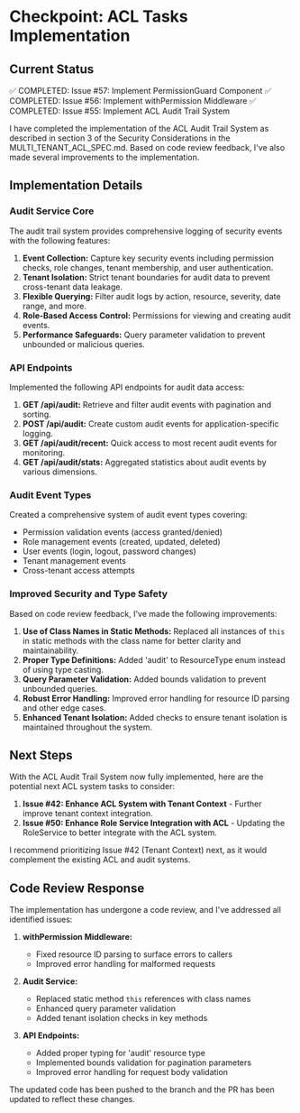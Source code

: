 # Checkpoint: ACL Tasks Implementation

## Current Status
✅ COMPLETED: Issue #57: Implement PermissionGuard Component
✅ COMPLETED: Issue #56: Implement withPermission Middleware
✅ COMPLETED: Issue #55: Implement ACL Audit Trail System

I have completed the implementation of the ACL Audit Trail System as described in section 3 of the Security Considerations in the MULTI_TENANT_ACL_SPEC.md. Based on code review feedback, I've also made several improvements to the implementation.

## Implementation Details

### Audit Service Core

The audit trail system provides comprehensive logging of security events with the following features:

1. **Event Collection:** Capture key security events including permission checks, role changes, tenant membership, and user authentication.
2. **Tenant Isolation:** Strict tenant boundaries for audit data to prevent cross-tenant data leakage.
3. **Flexible Querying:** Filter audit logs by action, resource, severity, date range, and more.
4. **Role-Based Access Control:** Permissions for viewing and creating audit events.
5. **Performance Safeguards:** Query parameter validation to prevent unbounded or malicious queries.

### API Endpoints

Implemented the following API endpoints for audit data access:

1. **GET /api/audit:** Retrieve and filter audit events with pagination and sorting.
2. **POST /api/audit:** Create custom audit events for application-specific logging.
3. **GET /api/audit/recent:** Quick access to most recent audit events for monitoring.
4. **GET /api/audit/stats:** Aggregated statistics about audit events by various dimensions.

### Audit Event Types

Created a comprehensive system of audit event types covering:

- Permission validation events (access granted/denied)
- Role management events (created, updated, deleted)
- User events (login, logout, password changes)
- Tenant management events
- Cross-tenant access attempts

### Improved Security and Type Safety

Based on code review feedback, I've made the following improvements:

1. **Use of Class Names in Static Methods:** Replaced all instances of `this` in static methods with the class name for better clarity and maintainability.
2. **Proper Type Definitions:** Added 'audit' to ResourceType enum instead of using type casting.
3. **Query Parameter Validation:** Added bounds validation to prevent unbounded queries.
4. **Robust Error Handling:** Improved error handling for resource ID parsing and other edge cases.
5. **Enhanced Tenant Isolation:** Added checks to ensure tenant isolation is maintained throughout the system.

## Next Steps

With the ACL Audit Trail System now fully implemented, here are the potential next ACL system tasks to consider:

1. **Issue #42: Enhance ACL System with Tenant Context** - Further improve tenant context integration.
2. **Issue #50: Enhance Role Service Integration with ACL** - Updating the RoleService to better integrate with the ACL system.

I recommend prioritizing Issue #42 (Tenant Context) next, as it would complement the existing ACL and audit systems.

## Code Review Response

The implementation has undergone a code review, and I've addressed all identified issues:

1. **withPermission Middleware:**
   - Fixed resource ID parsing to surface errors to callers
   - Improved error handling for malformed requests

2. **Audit Service:**
   - Replaced static method `this` references with class names
   - Enhanced query parameter validation
   - Added tenant isolation checks in key methods

3. **API Endpoints:**
   - Added proper typing for 'audit' resource type
   - Implemented bounds validation for pagination parameters
   - Improved error handling for request body validation

The updated code has been pushed to the branch and the PR has been updated to reflect these changes.
